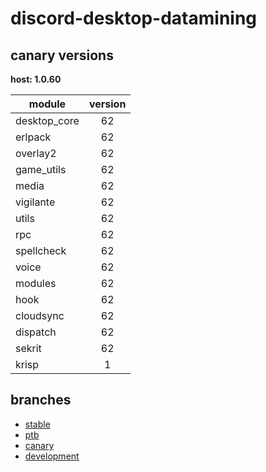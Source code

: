 # discord-desktop-datamining

## canary versions

**host: 1.0.60**

| module | version |
| ------ | :-----: |
| desktop_core | 62 |
| erlpack | 62 |
| overlay2 | 62 |
| game_utils | 62 |
| media | 62 |
| vigilante | 62 |
| utils | 62 |
| rpc | 62 |
| spellcheck | 62 |
| voice | 62 |
| modules | 62 |
| hook | 62 |
| cloudsync | 62 |
| dispatch | 62 |
| sekrit | 62 |
| krisp | 1 |

## branches

- [stable](https://github.com/OpenAsar/discord-desktop-datamining/tree/stable)
- [ptb](https://github.com/OpenAsar/discord-desktop-datamining/tree/ptb)
- [canary](https://github.com/OpenAsar/discord-desktop-datamining/tree/canary)
- [development](https://github.com/OpenAsar/discord-desktop-datamining/tree/development)